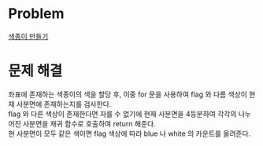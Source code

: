# Problem
[색종이 만들기](https://www.acmicpc.net/problem/2630)
   
# 문제 해결
좌표에 존재하는 색종이의 색을 할당 후, 이중 for 문을 사용하여 flag 와 다름 색상이 현재 사분면에 존재하는지를 검사한다.   
flag 와 다른 색상이 존재한다면 자를 수 없기에 현재 사분면을 4등분하여 각각의 나누어진 사분면을 재귀 함수로 호출하여 return 해준다.   
현 사분면이 모두 같은 색이면 flag 색상에 따라 blue 나 white 의 카운트를 올려준다.      